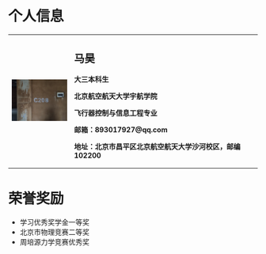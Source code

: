 # 个人信息
<table border="0">
  <tr>    
    <td width="25%">
      <img src="/profile.jpg" width="100%">
    </td>
    <td width="75%">
      <h2>马昊</h2>
      <p><b>大三本科生</b></p>
      <p><b>北京航空航天大学宇航学院</b></p>
      <p><b>飞行器控制与信息工程专业</b></p>
      <p><b>邮箱：893017927@qq.com</b></p>
      <p><b>地址：北京市昌平区北京航空航天大学沙河校区，邮编102200</b></p>
    </td>
  </tr>
</table>

# 荣誉奖励
- 学习优秀奖学金一等奖
- 北京市物理竞赛二等奖
- 周培源力学竞赛优秀奖
